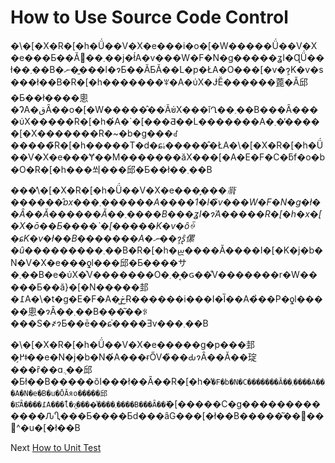 # How to Use Source Code Control
[//]: # (Version:1.0.0)
�\�[�X�R�[�h�Ǘ��V�X�e���i�o�[�W�����Ǘ��V�X�e���Ƃ��Ă΂��܂��j�ł́A�v���W�F�N�g�����ʓI�ɊǗ��ł��܂��B�ނ��͈��l�ɂƂ��ĂƂĂ��L�p�ŁA�O���[�v�ɂ͕K�v�s���ł��B�R�[�h�������ꂸ�A�ύX�ɈӖ������蓖�Ă邱�Ƃ��ł����悤�ɁA�قȂ��o�[�W�����̂��ׂĂ̕ύX���ǐՂ��܂��B���Ȃ����ύX�����R�[�h�́A�`�[���Ƌ��L�������A�܂��̓����[�X�������R�~�b�g���ꂽ�����̃R�[�h�����T�d�ɕۂ������̂ŁA�\�[�X�R�[�h�Ǘ��V�X�e���Ɏ��M�������ăX���[�A�E�F�C�ƃf�o�b�O�R�[�h���쐬���邱�Ƃ��ł��܂��B

���̓\�[�X�R�[�h�Ǘ��V�X�e���̗��_�𗝉������̂ɒx���܂������A����1�l�̃v���W�F�N�g�ł��Ȃ��Ă������Ă��܂����B���ʓI�ɂ́A�����R�[�h�x�[�X�ō��Ƃ����`�[�����K�v�ȏꍇ�ɕK�v�ł��B�������A�ނ��ɂ͕ʂ̑傫�ȗ��_�������܂��B�R�[�h�𐬒����Ă����I�[�K�j�b�N�V�X�e���ƍl���邱�Ƃ����サ�܂��B�e�ύX�͐V�������O�܂��͔ԍ��̐V�������r�W�����Ƃ��ă}�[�N�����邽�߁A�\�t�g�E�F�A�͖ڂɌ������i���I�Ȉ��A�̉��P�ƍl�����悤�ɂȂ��܂��B���͂��ꂪ���S�҂ɂƂ��ē��ɕ֗����Ǝv���܂��B

�\�[�X�R�[�h�Ǘ��V�X�e�����g�p���邽�߂̗ǂ��e�N�j�b�N�́A���ɍŐV�̏��ԂɂȂ��Ă��琔���ȓ��ɑ؍݂��邱�Ƃł��B�����ŏI���ł��Ȃ��R�[�h�̓`�F�b�N�C�������Ă��܂����A���A�N�e�B�u�ŌĂяo�����邱�Ƃ͂Ȃ����߁A���̐l�ɂ͖����͐����܂����B���Ȃ��̃`�[�����C�g�������������ԈႢ���Ƃ����Ƃ͏d���ȃG���[�ł��B�����͂��΂��΃^�u�[�ł��B

Next [How to Unit Test](08-How-to-Unit-Test.md)

